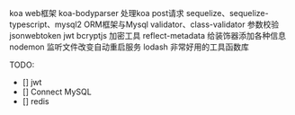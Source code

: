 


koa   web框架
koa-bodyparser 处理koa post请求
sequelize、sequelize-typescript、mysql2 ORM框架与Mysql
validator、class-validator 参数校验
jsonwebtoken jwt
bcryptjs 加密工具
reflect-metadata 给装饰器添加各种信息
nodemon 监听文件改变自动重启服务
lodash 非常好用的工具函数库





TODO:

- [] jwt
- [] Connect MySQL
- [] redis





